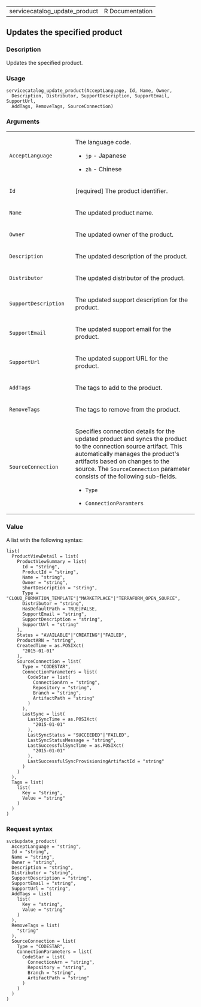 <table style="width: 100%;">
<tbody>
<tr class="odd">
<td>servicecatalog_update_product</td>
<td style="text-align: right;">R Documentation</td>
</tr>
</tbody>
</table>

## Updates the specified product

### Description

Updates the specified product.

### Usage

    servicecatalog_update_product(AcceptLanguage, Id, Name, Owner,
      Description, Distributor, SupportDescription, SupportEmail, SupportUrl,
      AddTags, RemoveTags, SourceConnection)

### Arguments

<table>
<colgroup>
<col style="width: 35%" />
<col style="width: 65%" />
</colgroup>
<tbody>
<tr class="odd">
<td><code
id="servicecatalog_update_product_:_AcceptLanguage">AcceptLanguage</code></td>
<td><p>The language code.</p>
<ul>
<li><p><code>jp</code> - Japanese</p></li>
<li><p><code>zh</code> - Chinese</p></li>
</ul></td>
</tr>
<tr class="even">
<td><code id="servicecatalog_update_product_:_Id">Id</code></td>
<td><p>[required] The product identifier.</p></td>
</tr>
<tr class="odd">
<td><code id="servicecatalog_update_product_:_Name">Name</code></td>
<td><p>The updated product name.</p></td>
</tr>
<tr class="even">
<td><code id="servicecatalog_update_product_:_Owner">Owner</code></td>
<td><p>The updated owner of the product.</p></td>
</tr>
<tr class="odd">
<td><code
id="servicecatalog_update_product_:_Description">Description</code></td>
<td><p>The updated description of the product.</p></td>
</tr>
<tr class="even">
<td><code
id="servicecatalog_update_product_:_Distributor">Distributor</code></td>
<td><p>The updated distributor of the product.</p></td>
</tr>
<tr class="odd">
<td><code
id="servicecatalog_update_product_:_SupportDescription">SupportDescription</code></td>
<td><p>The updated support description for the product.</p></td>
</tr>
<tr class="even">
<td><code
id="servicecatalog_update_product_:_SupportEmail">SupportEmail</code></td>
<td><p>The updated support email for the product.</p></td>
</tr>
<tr class="odd">
<td><code
id="servicecatalog_update_product_:_SupportUrl">SupportUrl</code></td>
<td><p>The updated support URL for the product.</p></td>
</tr>
<tr class="even">
<td><code
id="servicecatalog_update_product_:_AddTags">AddTags</code></td>
<td><p>The tags to add to the product.</p></td>
</tr>
<tr class="odd">
<td><code
id="servicecatalog_update_product_:_RemoveTags">RemoveTags</code></td>
<td><p>The tags to remove from the product.</p></td>
</tr>
<tr class="even">
<td><code
id="servicecatalog_update_product_:_SourceConnection">SourceConnection</code></td>
<td><p>Specifies connection details for the updated product and syncs
the product to the connection source artifact. This automatically
manages the product's artifacts based on changes to the source. The
<code>SourceConnection</code> parameter consists of the following
sub-fields.</p>
<ul>
<li><p><code>Type</code></p></li>
<li><p><code>ConnectionParamters</code></p></li>
</ul></td>
</tr>
</tbody>
</table>

### Value

A list with the following syntax:

    list(
      ProductViewDetail = list(
        ProductViewSummary = list(
          Id = "string",
          ProductId = "string",
          Name = "string",
          Owner = "string",
          ShortDescription = "string",
          Type = "CLOUD_FORMATION_TEMPLATE"|"MARKETPLACE"|"TERRAFORM_OPEN_SOURCE",
          Distributor = "string",
          HasDefaultPath = TRUE|FALSE,
          SupportEmail = "string",
          SupportDescription = "string",
          SupportUrl = "string"
        ),
        Status = "AVAILABLE"|"CREATING"|"FAILED",
        ProductARN = "string",
        CreatedTime = as.POSIXct(
          "2015-01-01"
        ),
        SourceConnection = list(
          Type = "CODESTAR",
          ConnectionParameters = list(
            CodeStar = list(
              ConnectionArn = "string",
              Repository = "string",
              Branch = "string",
              ArtifactPath = "string"
            )
          ),
          LastSync = list(
            LastSyncTime = as.POSIXct(
              "2015-01-01"
            ),
            LastSyncStatus = "SUCCEEDED"|"FAILED",
            LastSyncStatusMessage = "string",
            LastSuccessfulSyncTime = as.POSIXct(
              "2015-01-01"
            ),
            LastSuccessfulSyncProvisioningArtifactId = "string"
          )
        )
      ),
      Tags = list(
        list(
          Key = "string",
          Value = "string"
        )
      )
    )

### Request syntax

    svc$update_product(
      AcceptLanguage = "string",
      Id = "string",
      Name = "string",
      Owner = "string",
      Description = "string",
      Distributor = "string",
      SupportDescription = "string",
      SupportEmail = "string",
      SupportUrl = "string",
      AddTags = list(
        list(
          Key = "string",
          Value = "string"
        )
      ),
      RemoveTags = list(
        "string"
      ),
      SourceConnection = list(
        Type = "CODESTAR",
        ConnectionParameters = list(
          CodeStar = list(
            ConnectionArn = "string",
            Repository = "string",
            Branch = "string",
            ArtifactPath = "string"
          )
        )
      )
    )
